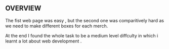## OVERVIEW
The fist web page was easy , but the second one was comparitively hard as we need to make different boxes for each merch.

At the end I found the whole task to be a medium level diffculty in which i learnt a lot about web development .
